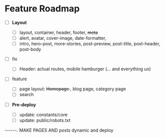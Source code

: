 # Feature Roadmap

- [ ] **Layout**

  - [ ] layout, container, header, footer, <s> meta </s>
  - [ ] alert, avatar, cover-image, date-formatter,
  - [ ] intro, hero-post, more-stories, post-preview, post-title, post-header, post-body

- [ ] fix

  - [ ] Header: actual routes, mobile hamburger (... and everything ux)

- [ ] feature

  - [ ] page layout: <s> Homepage </s>, blog page, category page
  - [ ] search

- [ ] **Pre-deploy**
  - [ ] update: constants/core
  - [ ] update: public/robots.txt

------.
MAKE PAGES AND posts dynamic and deploy
